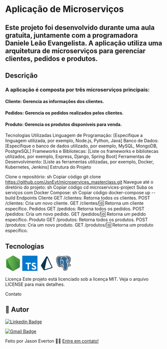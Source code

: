 # Aplicação de Microserviços
## Este projeto foi desenvolvido durante uma aula gratuita, juntamente com a programadora Daniele Leão Evangelista. A aplicação utiliza uma arquitetura de microserviços para gerenciar clientes, pedidos e produtos.

## Descrição
### A aplicação é composta por três microserviços principais:

#### Cliente: Gerencia as informações dos clientes.
#### Pedidos: Gerencia os pedidos realizados pelos clientes.
#### Produto: Gerencia os produtos disponíveis para venda.

Tecnologias Utilizadas
Linguagem de Programação: [Especifique a linguagem utilizada, por exemplo, Node.js, Python, Java]
Banco de Dados: [Especifique o banco de dados utilizado, por exemplo, MySQL, MongoDB, PostgreSQL]
Frameworks e Bibliotecas: [Liste os frameworks e bibliotecas utilizados, por exemplo, Express, Django, Spring Boot]
Ferramentas de Desenvolvimento: [Liste as ferramentas utilizadas, por exemplo, Docker, Kubernetes, Jenkins]
Estrutura do Projeto

Clone o repositório:
sh
Copiar código
git clone https://github.com/JsnEvt/microservices_masterclass.git
Navegue até o diretório do projeto:
sh
Copiar código
cd microservices-project
Suba os serviços com Docker Compose:
sh
Copiar código
docker-compose up --build
Endpoints
Cliente
GET /clientes: Retorna todos os clientes.
POST /clientes: Cria um novo cliente.
GET /clientes/:id: Retorna um cliente específico.
Pedidos
GET /pedidos: Retorna todos os pedidos.
POST /pedidos: Cria um novo pedido.
GET /pedidos/:id: Retorna um pedido específico.
Produto
GET /produtos: Retorna todos os produtos.
POST /produtos: Cria um novo produto.
GET /produtos/:id: Retorna um produto específico.

## Tecnologias
<img alt="node"  title="Node" src="img/node.svg" width="50px">
<img alt="ts"  title="TS" src="img/ts.svg" width="50px">
<img alt="prisma"  title="Prisma" src="img/prisma.png" width="50px">
<img alt="postgres"  title="Postgres" src="img/postgres.svg" width="50px">

Licença
Este projeto está licenciado sob a licença MIT. Veja o arquivo LICENSE para mais detalhes.

Contato
## 🦸 Autor

[![Linkedin Badge](https://img.shields.io/badge/-Jason-blue?style=flat-square&logo=Linkedin&logoColor=white&link=https://www.linkedin.com/in/jason-everton/)](https://www.linkedin.com/in/jason-everton/)

[![Gmail Badge](https://img.shields.io/badge/-jasonemsw10@gmail.com-c14438?style=flat-square&logo=Gmail&logoColor=white&link=mailto:jasonemsw10@gmail.com)](mailto:jasonemsw10@gmail.com)

Feito por Jason Everton 👋🏽 [Entre em contato!](https://www.linkedin.com/in/jason-everton)

